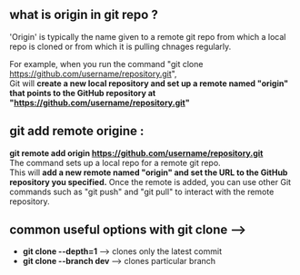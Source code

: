 ## what is origin in git repo ?

'Origin' is typically the name given to a remote git repo from which a local repo is cloned or from which it is pulling chnages regularly.  

For example, when you run the command "git clone https://github.com/username/repository.git",  
Git will **create a new local repository and set up a remote named "origin" that points to the GitHub repository at "https://github.com/username/repository.git"**  

## git add remote origine :  

**git remote add origin https://github.com/username/repository.git**  
The command sets up a local repo for a remote git repo.  
This will **add a new remote named "origin" and set the URL to the GitHub repository you specified.** 
Once the remote is added, you can use other Git commands such as "git push" and "git pull" to interact with the remote repository.

## common useful options with git clone -->

- **git clone --depth=1 <url>** --> clones only the latest commit 
- **git clone --branch dev <url>** -->  clones particular branch
